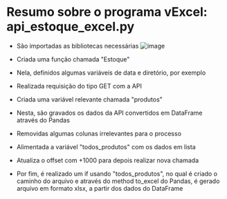 # Resumo sobre o programa vExcel: api_estoque_excel.py

- São importadas as bibliotecas necessárias
![image](https://github.com/user-attachments/assets/0bbf8230-c2d8-441b-9205-bf1b437d5db5)

- Criada uma função chamada "Estoque"
- Nela, definidos algumas variáveis de data e diretório, por exemplo
- Realizada requisição do tipo GET com a API
- Criada uma variável relevante chamada "produtos"
- Nesta, são gravados os dados da API convertidos em DataFrame através do Pandas
- Removidas algumas colunas irrelevantes para o processo
- Alimentada a variável "todos_produtos" com os dados em lista
- Atualiza o offset com +1000 para depois realizar nova chamada
- Por fim, é realizado um if usando "todos_produtos", no qual é criado o caminho do arquivo e através do method to_excel do Pandas, é gerado arquivo em formato xlsx, a partir dos dados do DataFrame
